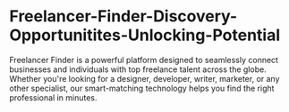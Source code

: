 # Freelancer-Finder-Discovery-Opportunitites-Unlocking-Potential
Freelancer Finder is a powerful platform designed to seamlessly connect businesses and individuals with top freelance talent across the globe. Whether you're looking for a designer, developer, writer, marketer, or any other specialist, our smart-matching technology helps you find the right professional in minutes.
